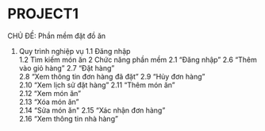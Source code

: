 # PROJECT1
CHỦ ĐỀ: Phần mềm đặt đồ ăn

1.	Quy trình nghiệp vụ	
1.1	Đăng nhập	
1.2	Tìm kiếm món ăn	
2	Chức năng phần mềm 
2.1	“Đăng nhập”	
2.6 “Thêm vào giỏ hàng”	
2.7 “Đặt hàng”	
2.8	“Xem thông tin đơn hàng đã đặt”	
2.9	“Hủy đơn hàng”	
2.10 “Xem lịch sử đặt hàng”	
2.11 “Thêm món ăn”	
2.12 “Xem món ăn”	
2.13 “Xóa món ăn”	
2.14 “Sửa món ăn"
2.15 “Xác nhận đơn hàng”	
2.16 “Xem thông tin nhà hàng”	
